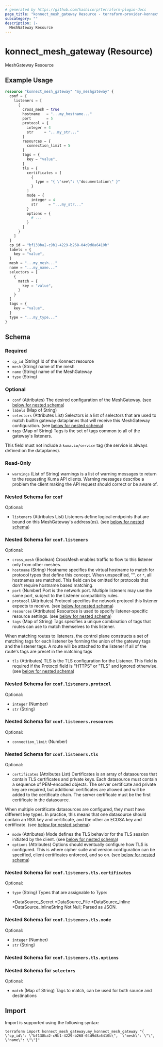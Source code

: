 ```yaml
---
# generated by https://github.com/hashicorp/terraform-plugin-docs
page_title: "konnect_mesh_gateway Resource - terraform-provider-konnect"
subcategory: ""
description: |-
  MeshGateway Resource
---
```


# konnect_mesh_gateway (Resource)

MeshGateway Resource

## Example Usage

```terraform
resource "konnect_mesh_gateway" "my_meshgateway" {
  conf = {
    listeners = [
      {
        cross_mesh = true
        hostname   = "...my_hostname..."
        port       = 5
        protocol = {
          integer = 4
          str     = "...my_str..."
        }
        resources = {
          connection_limit = 5
        }
        tags = {
          key = "value",
        }
        tls = {
          certificates = [
            {
              type = "{ \"see\": \"documentation\" }"
            }
          ]
          mode = {
            integer = 4
            str     = "...my_str..."
          }
          options = {
            # ...
          }
        }
      }
    ]
  }
  cp_id = "bf138ba2-c9b1-4229-b268-04d9d8a6410b"
  labels = {
    key = "value",
  }
  mesh = "...my_mesh..."
  name = "...my_name..."
  selectors = [
    {
      match = {
        key = "value",
      }
    }
  ]
  tags = {
    key = "value",
  }
  type = "...my_type..."
}
```

<!-- schema generated by tfplugindocs -->
## Schema

### Required

- `cp_id` (String) Id of the Konnect resource
- `mesh` (String) name of the mesh
- `name` (String) name of the MeshGateway
- `type` (String)

### Optional

- `conf` (Attributes) The desired configuration of the MeshGateway. (see [below for nested schema](#nestedatt--conf))
- `labels` (Map of String)
- `selectors` (Attributes List) Selectors is a list of selectors that are used to match builtin
gateway dataplanes that will receive this MeshGateway configuration. (see [below for nested schema](#nestedatt--selectors))
- `tags` (Map of String) Tags is the set of tags common to all of the gateway's listeners.

This field must not include a `kuma.io/service` tag (the service is always
defined on the dataplanes).

### Read-Only

- `warnings` (List of String) warnings is a list of warning messages to return to the requesting Kuma API clients.
Warning messages describe a problem the client making the API request should correct or be aware of.

<a id="nestedatt--conf"></a>
### Nested Schema for `conf`

Optional:

- `listeners` (Attributes List) Listeners define logical endpoints that are bound on this MeshGateway's
address(es). (see [below for nested schema](#nestedatt--conf--listeners))

<a id="nestedatt--conf--listeners"></a>
### Nested Schema for `conf.listeners`

Optional:

- `cross_mesh` (Boolean) CrossMesh enables traffic to flow to this listener only from other
meshes.
- `hostname` (String) Hostname specifies the virtual hostname to match for protocol types that
define this concept. When unspecified, "", or `*`, all hostnames are
matched. This field can be omitted for protocols that don't require
hostname based matching.
- `port` (Number) Port is the network port. Multiple listeners may use the
same port, subject to the Listener compatibility rules.
- `protocol` (Attributes) Protocol specifies the network protocol this listener expects to receive. (see [below for nested schema](#nestedatt--conf--listeners--protocol))
- `resources` (Attributes) Resources is used to specify listener-specific resource settings. (see [below for nested schema](#nestedatt--conf--listeners--resources))
- `tags` (Map of String) Tags specifies a unique combination of tags that routes can use
to match themselves to this listener.

When matching routes to listeners, the control plane constructs a
set of matching tags for each listener by forming the union of the
gateway tags and the listener tags. A route will be attached to the
listener if all of the route's tags are preset in the matching tags
- `tls` (Attributes) TLS is the TLS configuration for the Listener. This field
is required if the Protocol field is "HTTPS" or "TLS" and
ignored otherwise. (see [below for nested schema](#nestedatt--conf--listeners--tls))

<a id="nestedatt--conf--listeners--protocol"></a>
### Nested Schema for `conf.listeners.protocol`

Optional:

- `integer` (Number)
- `str` (String)


<a id="nestedatt--conf--listeners--resources"></a>
### Nested Schema for `conf.listeners.resources`

Optional:

- `connection_limit` (Number)


<a id="nestedatt--conf--listeners--tls"></a>
### Nested Schema for `conf.listeners.tls`

Optional:

- `certificates` (Attributes List) Certificates is an array of datasources that contain TLS
certificates and private keys.  Each datasource must contain a
sequence of PEM-encoded objects. The server certificate and private
key are required, but additional certificates are allowed and will
be added to the certificate chain.  The server certificate must
be the first certificate in the datasource.

When multiple certificate datasources are configured, they must have
different key types. In practice, this means that one datasource
should contain an RSA key and certificate, and the other an
ECDSA key and certificate. (see [below for nested schema](#nestedatt--conf--listeners--tls--certificates))
- `mode` (Attributes) Mode defines the TLS behavior for the TLS session initiated
by the client. (see [below for nested schema](#nestedatt--conf--listeners--tls--mode))
- `options` (Attributes) Options should eventually configure how TLS is configured. This
is where cipher suite and version configuration can be specified,
client certificates enforced, and so on. (see [below for nested schema](#nestedatt--conf--listeners--tls--options))

<a id="nestedatt--conf--listeners--tls--certificates"></a>
### Nested Schema for `conf.listeners.tls.certificates`

Optional:

- `type` (String) Types that are assignable to Type:

	*DataSource_Secret
	*DataSource_File
	*DataSource_Inline
	*DataSource_InlineString
Not Null; Parsed as JSON.


<a id="nestedatt--conf--listeners--tls--mode"></a>
### Nested Schema for `conf.listeners.tls.mode`

Optional:

- `integer` (Number)
- `str` (String)


<a id="nestedatt--conf--listeners--tls--options"></a>
### Nested Schema for `conf.listeners.tls.options`





<a id="nestedatt--selectors"></a>
### Nested Schema for `selectors`

Optional:

- `match` (Map of String) Tags to match, can be used for both source and destinations

## Import

Import is supported using the following syntax:

```shell
terraform import konnect_mesh_gateway.my_konnect_mesh_gateway "{ \"cp_id\": \"bf138ba2-c9b1-4229-b268-04d9d8a6410b\",  \"mesh\": \"\",  \"name\": \"\"}"
```
